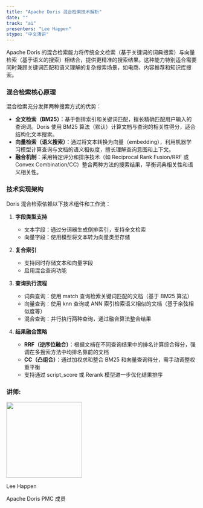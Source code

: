 ```yaml
---
title: "Apache Doris 混合检索技术解析"
date: ""
track: "ai" 
presenters: "Lee Happen"
stype: "中文演讲"
---
```


Apache Doris 的混合检索能力将传统全文检索（基于关键词的词典搜索）与向量检索（基于语义的搜索）相结合，提供更精准的搜索结果。这种能力特别适合需要同时兼顾关键词匹配和语义理解的复杂搜索场景，如电商、内容推荐和知识库搜索。

### 混合检索核心原理
混合检索充分发挥两种搜索方式的优势：
- **全文检索（BM25）**：基于倒排索引和关键词匹配，擅长精确匹配用户输入的查询词。Doris 使用 BM25 算法（默认）计算文档与查询的相关性得分，适合结构化文本搜索。
- **向量检索（语义搜索）**：通过将文本转换为向量（embedding），利用机器学习模型计算查询与文档的语义相似度，擅长理解查询意图和上下文。
- **融合机制**：采用特定评分和排序技术（如 Reciprocal Rank Fusion/RRF 或 Convex Combination/CC）整合两种方法的搜索结果，平衡词典相关性和语义相关性。

### 技术实现架构
Doris 混合检索依赖以下技术组件和工作流：
1. **字段类型支持**
   - 文本字段：通过分词器生成倒排索引，支持全文检索
   - 向量字段：使用模型将文本转为向量类型存储

2. **复合索引**
   - 支持同时存储文本和向量字段
   - 启用混合查询功能

3. **查询执行流程**
   - 词典查询：使用 match 查询检索关键词匹配的文档（基于 BM25 算法）
   - 向量查询：使用 knn 查询或 ANN 索引检索语义相似的文档（基于余弦相似度等）
   - 混合查询：并行执行两种查询，通过融合算法整合结果

4. **结果融合策略**
   - **RRF（逆序位融合）**：根据文档在不同查询结果中的排名计算综合得分，强调在多搜索方法中均排名靠前的文档
   - **CC（凸组合）**：通过加权求和整合 BM25 和向量查询得分，需手动调整权重平衡
   - 支持通过 script_score 或 Rerank 模型进一步优化结果排序

### 讲师:

<img src="https://sessionize.com/image/b363-400o400o1-JkrRS5Hi3tEV41XnL2NBfR.png" width="200" /><br/>

Lee Happen

Apache Doris PMC 成员